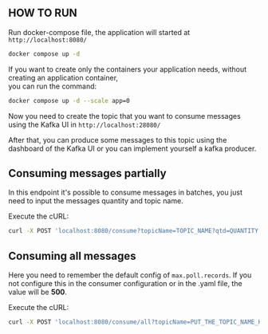 ## HOW TO RUN

Run docker-compose file, the application will started at `http://localhost:8080/`

```bash
docker compose up -d
```

If you want to create only the containers your application needs, without creating an application container,  
you can run the command:

```bash
docker compose up -d --scale app=0
```

Now you need to create the topic that you want to consume messages using the Kafka UI in `http://localhost:28080/`

After that, you can produce some messages to this topic using the dashboard of the Kafka UI or you can 
implement yourself a kafka producer.

## Consuming messages partially

In this endpoint it's possible to consume messages in batches, you just need to input the messages quantity
and topic name. 

Execute the cURL:

```bash
curl -X POST 'localhost:8080/consume?topicName=TOPIC_NAME?qtd=QUANTITY'
```

## Consuming all messages

Here you need to remember the default config of `max.poll.records`. If you not configure this in the
consumer configuration or in the .yaml file, the value will be **500**. 

Execute the cURL:

```bash
curl -X POST 'localhost:8080/consume/all?topicName=PUT_THE_TOPIC_NAME_HERE'
```

